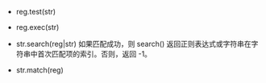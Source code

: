 
* reg.test(str)

* reg.exec(str)

* str.search(reg|str)
如果匹配成功，则 search() 返回正则表达式或字符串在字符串中首次匹配项的索引。否则，返回 -1。

* str.match(reg)